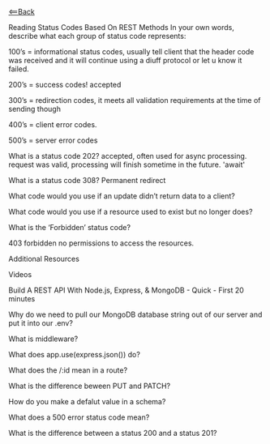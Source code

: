 [<==Back](README.md)


Reading
Status Codes Based On REST Methods
In your own words, describe what each group of status code represents:

100’s = informational status codes, usually tell client that the header code was received and it will continue using a diuff protocol or let u know it failed.

200’s = success codes! accepted


300’s = redirection codes, it meets all validation requirements at the time of sending though

400’s =  client error codes.

500’s = server error codes

What is a status code 202? accepted, often used for async processing. request was valid, processing will 
finish sometime in the future. 'await'

What is a status code 308? Permanent redirect

What code would you use if an update didn’t return data to a client?

What code would you use if a resource used to exist but no longer does?

What is the ‘Forbidden’ status code?

403 forbidden no permissions to access the resources.



Additional Resources


Videos


Build A REST API With Node.js, Express, & MongoDB - Quick - First 20 minutes


Why do we need to pull our MongoDB database string out of our server and put it into our .env?

What is middleware?

What does app.use(express.json()) do?

What does the /:id mean in a route?

What is the difference beween PUT and PATCH?

How do you make a defalut value in a schema?

What does a 500 error status code mean?

What is the difference between a status 200 and a status 201?